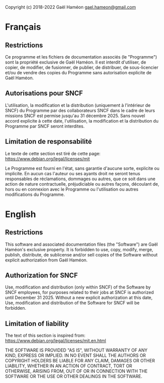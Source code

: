 Copyright (c) 2018-2022 Gaël Haméon <gael.hameon@gmail.com>

# Français
## Restrictions

Ce programme et les fichiers de documentation associés (le "Programme") sont la propriété exclusive de Gaël Haméon. Il est interdit d'utiliser, de copier, de modifier, de fusionner, de publier, de distribuer, de sous-licencier et/ou de vendre des copies du Programme sans autorisation explicite de Gaël Haméon.

## Autorisations pour SNCF

L'utilisation, la modification et la distribution (uniquement à l'intérieur de SNCF) du Programme par des collaborateurs SNCF dans le cadre de leurs missions SNCF est permise jusqu'au 31 décembre 2025. Sans nouvel accord explicite à cette date, l'utilisation, la modification et la distribution du Programme par SNCF seront interdites.

## Limitation de responsabilité

Le texte de cette section est tiré de cette page: https://www.debian.org/legal/licenses/mit

Le Programme est fourni en l'état, sans garantie d'aucune sorte, explicite ou implicite. En aucun cas l'auteur ou ses ayants droit ne seront tenus responsables de réclamations, dommages ou autres, que ce soit dans une action de nature contractuelle, préjudiciable ou autres façons, découlant de, hors ou en connexion avec le Programme ou l'utilisation ou autres modifications du Programme.

# English
## Restrictions

This software and associated documentation files (the "Software") are Gaël Haméon's exclusive property. It is forbidden to use, copy, modify, merge, publish, distribute, de sublicense and/or sell copies of the Software without explicit authorization from Gaël Haméon.

## Authorization for SNCF

Use, modification and distribution (only within SNCF) of the Software by SNCF employees, for purposes related to their jobs at SNCF is authorized until December 31 2025. Without a new explicit authorization at this date, Use, modification and distribution of the Software for SNCF will be forbidden.

## Limitation of liability

The text of this section is inspired from: https://www.debian.org/legal/licenses/mit.en.html

THE SOFTWARE IS PROVIDED "AS IS", WITHOUT WARRANTY OF ANY KIND, EXPRESS OR IMPLIED. IN NO EVENT SHALL THE AUTHORS OR COPYRIGHT HOLDERS BE LIABLE FOR ANY CLAIM, DAMAGES OR OTHER LIABILITY, WHETHER IN AN ACTION OF CONTRACT, TORT OR OTHERWISE, ARISING FROM, OUT OF OR IN CONNECTION WITH THE SOFTWARE OR THE USE OR OTHER DEALINGS IN THE SOFTWARE.

